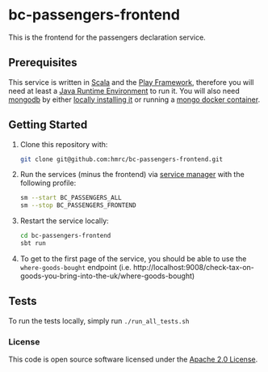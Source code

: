 # bc-passengers-frontend

This is the frontend for the passengers declaration service.

## Prerequisites

This service is written in [Scala](https://www.scala-lang.org/) and the [Play Framework](https://www.playframework.com/), therefore you will need at least a [Java Runtime Environment](https://www.java.com/en/download/) to run it. You will also need [mongodb](https://mongodb.com) by either [locally installing it](https://docs.mongodb.com/guides/server/install/) or running a [mongo docker container](https://hub.docker.com/_/mongo).

## Getting Started

1. Clone this repository with:
   ```bash
   git clone git@github.com:hmrc/bc-passengers-frontend.git
   ```
2. Run the services (minus the frontend) via [service manager](https://github.com/hmrc/service-manager) with the following profile:
   ```bash
   sm --start BC_PASSENGERS_ALL
   sm --stop BC_PASSENGERS_FRONTEND
   ```
3. Restart the service locally:
   ```bash
   cd bc-passengers-frontend
   sbt run
   ```
4. To get to the first page of the service, you should be able to use the `where-goods-bought` endpoint (i.e. http://localhost:9008/check-tax-on-goods-you-bring-into-the-uk/where-goods-bought)

## Tests

To run the tests locally, simply run `./run_all_tests.sh`

### License

This code is open source software licensed under the [Apache 2.0 License]("http://www.apache.org/licenses/LICENSE-2.0.html").
